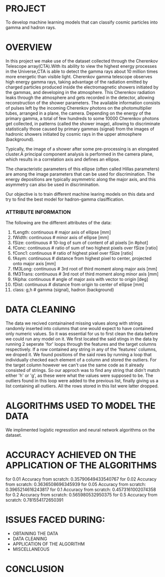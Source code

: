 # PROJECT 
To develop machine learning models that can classify cosmic particles into gamma and hadron rays.

# OVERVIEW

In this project we make use of the dataset collected through the Cherenkov Telescope array(CTA).With its ability to view the highest 
energy processes in the Universe,CTA is able to detect the gamma rays about 10 million times more energetic than visible light.
Cherenkov gamma telescope observes high energy gamma rays, taking advantage of the radiation emitted by charged particles produced inside 
the electromagnetic showers initiated by the gammas, and developing in the atmosphere. This Cherenkov radiation  leaks through the 
atmosphere and gets recorded in the detector, allowing reconstruction of the shower parameters. The available information consists of 
pulses left by the incoming Cherenkov photons on the photomultiplier tubes, arranged in a plane, the camera. Depending on the energy of 
the primary gamma, a total of few hundreds to some 10000 Cherenkov photons get collected, in patterns (called the shower image), allowing 
to discriminate statistically those caused by primary gammas (signal) from the images of hadronic showers initiated by cosmic rays in the 
upper atmosphere (background).

Typically, the image of a shower after some pre-processing is an elongated cluster.A principal component analysis is performed in the camera plane, which results in a correlation axis and defines an ellipse.

The characteristic parameters of this ellipse (often called Hillas parameters) are among the image parameters that can be used for 
discrimination. The energy depositions are typically asymmetric along the major axis, and this asymmetry can also be used in discrimination.

Our objective is to train different machine learing models on this data and try to find the best model for hadron-gamma clasiffication.
 
### ATTRIBUTE INFORMATION

The following are the different attributes of the data:

1. fLength: continuous # major axis of ellipse [mm]
2. fWidth: continuous # minor axis of ellipse [mm]
3. fSize: continuous # 10-log of sum of content of all pixels [in #phot]
4. fConc: continuous # ratio of sum of two highest pixels over fSize [ratio]
5. fConc1: continuous # ratio of highest pixel over fSize [ratio]
6. fAsym: continuous # distance from highest pixel to center, projected onto major axis [mm]
7. fM3Long: continuous # 3rd root of third moment along major axis [mm]
8. fM3Trans: continuous # 3rd root of third moment along minor axis [mm]
9. fAlpha: continuous # angle of major axis with vector to origin [deg]
10. fDist: continuous # distance from origin to center of ellipse [mm]
11. class: g,h # gamma (signal), hadron (background) 

# DATA CLEANING 
The data we recived containained missing values along with strings randomly inserted into columns that one would expect to have contained only numeric values. So it was essential 
for us to first clean the data before we could run any model on it. We first located the said stings in the data by running 2 seperate 'for' loops through the features and the target 
columns respectively. If a row contained any string in any of the 'features' columns, we droped it. We found positions of the said rows by running a loop that individually checked 
each element of a column and stored the outliers. For the target column however we can't use the same code as it already consisted of strings. So our approch was to find any string 
that didn't match either 'h' or 'g', as these were what the values were supposed to be. The outliers found in this loop were added to the previous list, finally giving us a list 
containing all outliers. All the rows stored in this list were latter dropped.

# ALGORITHMS USED TO MODEL THE DATA
We implimented logistic regresstion and neural network algorithms on the dataset.

# ACCURACY ACHIEVED ON THE APPLICATION OF THE ALGORITHMS

for 0.01 Accuracy from scratch: 0.35790649433540767
for 0.02 Accuracy from scratch: 0.3636508696345939
for 0.05 Accuracy from scratch: 0.3965214616243817
for 0.1 Accuracy from scratch: 0.4573161002074358
for 0.2 Accuracy from scratch: 0.565980532950375
for 0.5 Accuracy from scratch: 0.781554172650391
# ISSUES FACED DURING:
* OBTAINING THE DATA
* DATA CLEANING
* APPLICATION OF THE ALGORITHM
* MISCELLANEOUS

# CONCLUSION
